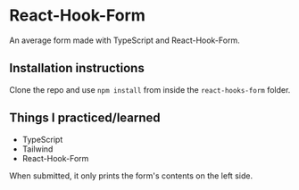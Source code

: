 # React-Hook-Form
An average form made with TypeScript and React-Hook-Form.

## Installation instructions
Clone the repo and use `npm install` from inside the `react-hooks-form` folder.

## Things I practiced/learned
- TypeScript
- Tailwind
- React-Hook-Form

When submitted, it only prints the form's contents on the left side.
